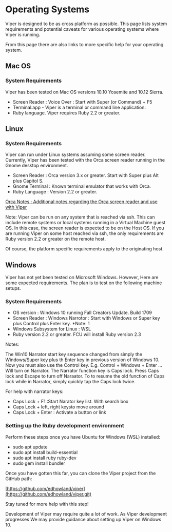 # Operating Systems

Viper is designed to be as cross platform as possible. This page lists 
system requirements and potential caveats for various operating systems
where Viper is running.

From this page there are also links to more specific help for your  operating system.

## Mac OS

### System Requirements

Viper has been tested on Mac OS versions  10.10 Yosemite and 10.12 Sierra.

- Screen Reader : Voice Over : Start with Super (or Command) + F5
- Terminal.app - Viper is a terminal or command line application.
- Ruby language. Viper requires Ruby 2.2 or greater.

## Linux

### System Requirements

Viper can run under Linux systems assuming some screen reader. Currently,
Viper has been tested with the Orca screen reader running in the Gnome desktop environment.

- Screen Reader : Orca version 3.x or greater. Start with Super plus Alt plus Capitol S.
- Gnome Terminal : Known terminal emulator that works with Orca.
- Ruby Language : Version 2.2 or greater.

[Orca Notes : Additional notes regarding the Orca screen reader and use with Viper](orca)


Note: Viper can be run on any system that is reached via ssh. This can include
remote systems or local systems running in a Virtual Machine  guest OS.
In this case, the screen reader is expected to be on the Host OS. If you are
running Viper on some host reached via ssh, the only requirements are Ruby version 2.2 or greater on the remote host.

Of course, the platform specific requirements apply to the originating host.


## Windows

Viper has not yet been tested on Microsoft Windows. However,
Here are some expected requirements. The plan is to test on the following
machine setups.


### System Requirements

- OS version : Windows 10 running Fall Creators Update. Build 1709
- Screen Reader : Windows Narrotor : Start with Windows or Super key plus Control plus Enter key. *Note: 1
-  Windows Subsystem for Linux : WSL
- Ruby version 2.2 or greater. FCU will install Ruby version 2.3

Notes:

The Win10 Narrator start key sequence changed from simply the Windows/Super key plus th Enter key in previous version of Windows 10.
Now you must also use the Control key. E.g. Control + Windows + Enter  ... Will turn on Narrator.
The Narrator function key is Caps lock. Press Caps lock and Escape to turn off Naraator.
To to resume the old function of Caps lock while in Narrator, simply quickly tap the Caps lock twice.

For help with narrator keys:

- Caps Lock + F1 :Start Narator key list. With search box
- Caps Lock + left, right keysto move around
- Caps Lock + Enter : Activate a button or link

### Setting up the Ruby development environment

Perform these steps once you have Ubuntu for Windows (WSL) installed:

- sudo apt update
- sudo apt install build-essential
- sudo apt install ruby ruby-dev
- sudo gem install bundler

Once you have gotten this far, you can clone the Viper project from the GitHub path:

[https://github.com/edhowland/viper](https://github.com/edhowland/viper.git)

Stay tuned for more help with this step!

Development of Viper
may require quite a lot of work. As Viper development progresses
We may provide guidance about setting up Viper on Windows 10.

